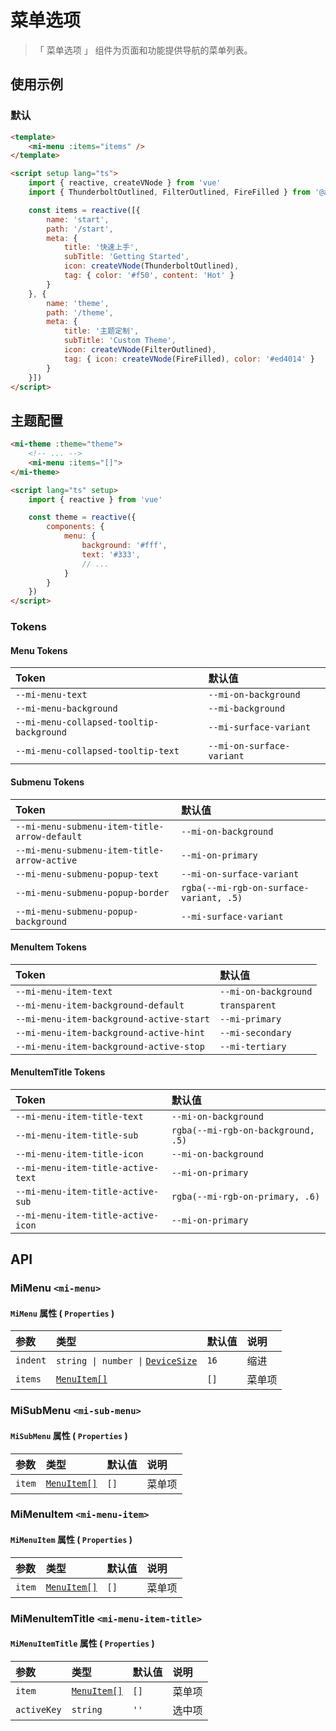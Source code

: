 # 菜单选项

> 「 菜单选项 」 组件为页面和功能提供导航的菜单列表。

## 使用示例

### 默认

```html
<template>
    <mi-menu :items="items" />
</template>

<script setup lang="ts">
    import { reactive, createVNode } from 'vue'
    import { ThunderboltOutlined, FilterOutlined, FireFilled } from '@ant-design/icons-vue'

    const items = reactive([{
        name: 'start',
        path: '/start',
        meta: {
            title: '快速上手',
            subTitle: 'Getting Started',
            icon: createVNode(ThunderboltOutlined),
            tag: { color: '#f50', content: 'Hot' }
        }
    }, {
        name: 'theme',
        path: '/theme',
        meta: {
            title: '主题定制',
            subTitle: 'Custom Theme',
            icon: createVNode(FilterOutlined),
            tag: { icon: createVNode(FireFilled), color: '#ed4014' }
        }
    }])
</script>
```

## 主题配置

```html
<mi-theme :theme="theme">
    <!-- ... -->
    <mi-menu :items="[]">
</mi-theme>

<script lang="ts" setup>
    import { reactive } from 'vue'

    const theme = reactive({
        components: {
            menu: {
                background: '#fff',
                text: '#333',
                // ...
            }
        }
    })
</script>
```

### Tokens

#### Menu Tokens

| Token | 默认值
| :---- | :----
| `--mi-menu-text` | `--mi-on-background`
| `--mi-menu-background` | `--mi-background`
| `--mi-menu-collapsed-tooltip-background` | `--mi-surface-variant`
| `--mi-menu-collapsed-tooltip-text` | `--mi-on-surface-variant`

#### Submenu Tokens

| Token | 默认值
| :---- | :----
| `--mi-menu-submenu-item-title-arrow-default` | `--mi-on-background`
| `--mi-menu-submenu-item-title-arrow-active` | `--mi-on-primary`
| `--mi-menu-submenu-popup-text` | `--mi-on-surface-variant`
| `--mi-menu-submenu-popup-border` | `rgba(--mi-rgb-on-surface-variant, .5)`
| `--mi-menu-submenu-popup-background` | `--mi-surface-variant`

#### MenuItem Tokens

| Token | 默认值
| :---- | :----
| `--mi-menu-item-text` | `--mi-on-background`
| `--mi-menu-item-background-default` | `transparent`
| `--mi-menu-item-background-active-start` | `--mi-primary`
| `--mi-menu-item-background-active-hint` | `--mi-secondary`
| `--mi-menu-item-background-active-stop` | `--mi-tertiary`

#### MenuItemTitle Tokens

| Token | 默认值
| :---- | :----
| `--mi-menu-item-title-text` | `--mi-on-background`
| `--mi-menu-item-title-sub` | `rgba(--mi-rgb-on-background, .5)`
| `--mi-menu-item-title-icon` | `--mi-on-background`
| `--mi-menu-item-title-active-text` | `--mi-on-primary`
| `--mi-menu-item-title-active-sub` | `rgba(--mi-rgb-on-primary, .6)`
| `--mi-menu-item-title-active-icon` | `--mi-on-primary`

## API

### MiMenu `<mi-menu>`

#### `MiMenu` 属性 ( `Properties` )

| 参数 | 类型 | 默认值 | 说明
| :---- | :---- | :---- | :----
| `indent` | `string \| number \|` [`DeviceSize`](../../utils/README.md) | `16` | 缩进
| `items` | [`MenuItem[]`](../../utils/README.md) | `[]` | 菜单项

### MiSubMenu `<mi-sub-menu>`

#### `MiSubMenu` 属性 ( `Properties` )

| 参数 | 类型 | 默认值 | 说明
| :---- | :---- | :---- | :----
| `item` | [`MenuItem[]`](../../utils/README.md) | `[]` | 菜单项

### MiMenuItem `<mi-menu-item>`

#### `MiMenuItem` 属性 ( `Properties` )

| 参数 | 类型 | 默认值 | 说明
| :---- | :---- | :---- | :----
| `item` | [`MenuItem[]`](../../utils/README.md) | `[]` | 菜单项

### MiMenuItemTitle `<mi-menu-item-title>`

#### `MiMenuItemTitle` 属性 ( `Properties` )

| 参数 | 类型 | 默认值 | 说明
| :---- | :---- | :---- | :----
| `item` | [`MenuItem[]`](../../utils/README.md) | `[]` | 菜单项
| `activeKey` | `string` | `''` | 选中项
